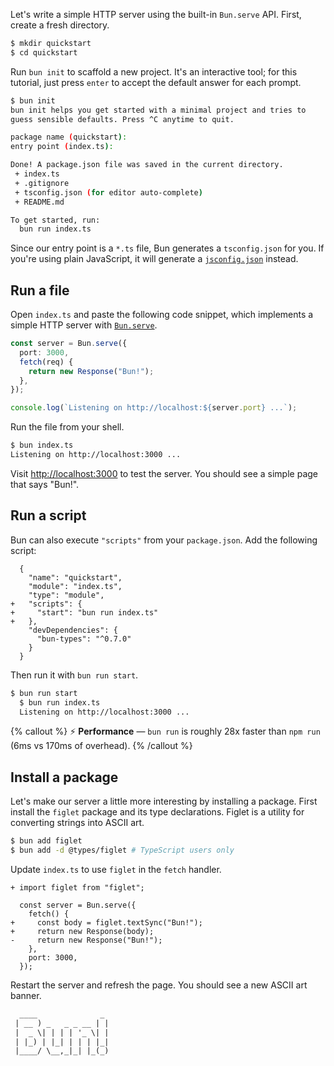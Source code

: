 Let's write a simple HTTP server using the built-in `Bun.serve` API. First, create a fresh directory.

```bash
$ mkdir quickstart
$ cd quickstart
```

Run `bun init` to scaffold a new project. It's an interactive tool; for this tutorial, just press `enter` to accept the default answer for each prompt.

```bash
$ bun init
bun init helps you get started with a minimal project and tries to
guess sensible defaults. Press ^C anytime to quit.

package name (quickstart):
entry point (index.ts):

Done! A package.json file was saved in the current directory.
 + index.ts
 + .gitignore
 + tsconfig.json (for editor auto-complete)
 + README.md

To get started, run:
  bun run index.ts
```

Since our entry point is a `*.ts` file, Bun generates a `tsconfig.json` for you. If you're using plain JavaScript, it will generate a [`jsconfig.json`](https://code.visualstudio.com/docs/languages/jsconfig) instead.

## Run a file

Open `index.ts` and paste the following code snippet, which implements a simple HTTP server with [`Bun.serve`](/docs/api/http).

```ts
const server = Bun.serve({
  port: 3000,
  fetch(req) {
    return new Response("Bun!");
  },
});

console.log(`Listening on http://localhost:${server.port} ...`);
```

Run the file from your shell.

```bash
$ bun index.ts
Listening on http://localhost:3000 ...
```

Visit [http://localhost:3000](http://localhost:3000) to test the server. You should see a simple page that says "Bun!".

## Run a script

Bun can also execute `"scripts"` from your `package.json`. Add the following script:

```json-diff
  {
    "name": "quickstart",
    "module": "index.ts",
    "type": "module",
+   "scripts": {
+     "start": "bun run index.ts"
+   },
    "devDependencies": {
      "bun-types": "^0.7.0"
    }
  }
```

Then run it with `bun run start`.

```bash
$ bun run start
  $ bun run index.ts
  Listening on http://localhost:3000 ...
```

{% callout %}
⚡️ **Performance** — `bun run` is roughly 28x faster than `npm run` (6ms vs 170ms of overhead).
{% /callout %}

## Install a package

Let's make our server a little more interesting by installing a package. First install the `figlet` package and its type declarations. Figlet is a utility for converting strings into ASCII art.

```bash
$ bun add figlet
$ bun add -d @types/figlet # TypeScript users only
```

Update `index.ts` to use `figlet` in the `fetch` handler.

```ts-diff
+ import figlet from "figlet";

  const server = Bun.serve({
    fetch() {
+     const body = figlet.textSync("Bun!");
+     return new Response(body);
-     return new Response("Bun!");
    },
    port: 3000,
  });
```

Restart the server and refresh the page. You should see a new ASCII art banner.

```txt
  ____              _
 | __ ) _   _ _ __ | |
 |  _ \| | | | '_ \| |
 | |_) | |_| | | | |_|
 |____/ \__,_|_| |_(_)
```
